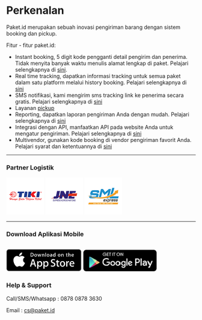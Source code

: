 # Perkenalan

Paket.id merupakan sebuah inovasi pengiriman barang dengan sistem booking dan pickup.

Fitur - fitur paket.id:

* Instant booking, 5 digit kode pengganti detail pengirim dan penerima. Tidak menyita banyak waktu menulis alamat lengkap di paket. Pelajari selengkapnya di [sini](kode-booking.md).
* Real time tracking, dapatkan informasi tracking untuk semua paket dalam satu platform melalui history booking. Pelajari selengkapnya di [sini](real-time-tracking.md)
* SMS notifikasi, kami mengirim sms tracking link ke penerima secara gratis. Pelajari selengkapnya di [sini](sms-tracking.md)
* Layanan [pickup ](pickup.md)
* Reporting, dapatkan laporan pengiriman Anda dengan mudah. Pelajari selengkapnya di [sini ](shipment-report.md)
* Integrasi dengan API, manfaatkan API pada website Anda untuk mengatur pengiriman. Pelajari selengkapnya di [sini](generate-api-key.md)
* Multivendor, gunakan kode booking di vendor pengiriman favorit Anda. Pelajari syarat dan ketentuannya di [sini](syarat-dan-ketentuan.md)

---

### Partner Logistik

![](/assets/tiki.png) ![](/assets/jne.png) ![](/assets/sml.png)

---

### Download Aplikasi Mobile

## [![](/assets/Download_on_the_App_Store_Badge.svg.png)](https://itunes.apple.com/us/app/paket-id/id1079939249?ls=1&mt=8) [![](/assets/en-play-badge.png)](https://play.google.com/store/apps/details?id=com.indoskyware.paket&utm_source=global_co&utm_medium=prtnr&utm_content=Mar2515&utm_campaign=PartBadge&pcampaignid=MKT-Other-global-all-co-prtnr-py-PartBadge-Mar2515-1)

### Help & Support

Call/SMS/Whatsapp : 0878 0878 3630

Email : cs@paket.id

